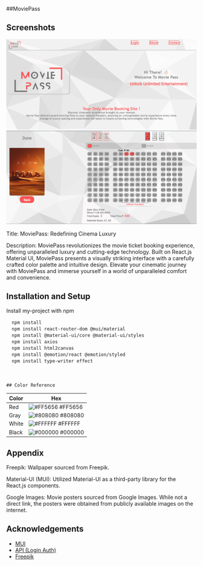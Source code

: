 ##MoviePass
## Screenshots

![Home](https://github.com/VR22124/Movie_Pass/blob/main/Screenshot/Screenshot%202024-03-13%20230045.png)
![Ticket](https://github.com/VR22124/Movie_Pass/blob/main/Screenshot/Screenshot%202024-03-13%20230433.png)

Title: MoviePass: Redefining Cinema Luxury

Description:
MoviePass revolutionizes the movie ticket booking experience, offering unparalleled luxury and cutting-edge technology. Built on React.js Material UI, MoviePass presents a visually striking interface with a carefully crafted color palette and intuitive design. Elevate your cinematic journey with MoviePass and immerse yourself in a world of unparalleled comfort and convenience.




## Installation and Setup

Install my-project with npm

```bash
  npm install
  npm install react-router-dom @mui/material
  npm install @material-ui/core @material-ui/styles 
  npm install axios
  npm install html2canvas
  npm install @emotion/react @emotion/styled
  npm install type-writer effect

  
```
    ## Color Reference

| Color        | Hex                                                                |
| ------------ | ------------------------------------------------------------------ |
| Red          | ![#FF5656](https://via.placeholder.com/10/FF5656?text=+) #FF5656  |
| Gray         | ![#808080](https://via.placeholder.com/10/808080?text=+) #808080  |
| White        | ![#FFFFFF](https://via.placeholder.com/10/FFFFFF?text=+) #FFFFFF  |
| Black        | ![#000000](https://via.placeholder.com/10/000000?text=+) #000000  |


## Appendix


Freepik: Wallpaper sourced from Freepik.

Material-UI (MUI): Utilized Material-UI as a third-party library for the React.js components. 

Google Images: Movie posters sourced from Google Images. While not a direct link, the posters were obtained from publicly available images on the internet.


## Acknowledgements

 - [MUI](https://mui.com/)
 - [API (Login Auth)](https://jsonplaceholder.typicode.com/users)
 - [Freepik](https://www.freepik.com/)

